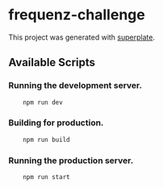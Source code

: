 # frequenz-challenge

This project was generated with [superplate](https://github.com/pankod/superplate).

## Available Scripts

### Running the development server.

```bash
    npm run dev
```

### Building for production.

```bash
    npm run build
```

### Running the production server.

```bash
    npm run start
```
